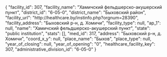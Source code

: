 {
    "facility_id": 307,
    "facility_name": "Хамичский фельдшерско-акушерский пункт",
    "district_id": "6-05-0",
    "district_name": "Быховский район",
    "facility_url": "http:\/\/healthcare.by\/instinfo.php?orgnum=28390",
    "facility_address": "Быховский р-н, д. Хомичи",
    "facility_type": null,
    "ap_1": null,
    "name": "Хамичский фельдшерско-акушерский пункт",
    "state": "public institution",
    "stats": [],
    "med_id": 317,
    "address": "Быховский р-н, д. Хомичи",
    "coord_x_y": null,
    "place_name": "Быхов",
    "place_type": null,
    "year_of_closing": null,
    "year_of_opening": "0",
    "healthcare_facility_key": 307,
    "administrative_division_id": "6-05-0"
}